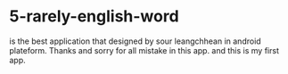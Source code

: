 # 5-rarely-english-word
is the best application that designed by sour leangchhean in android plateform.
Thanks and sorry for all mistake in this app.
and this is my first app.

